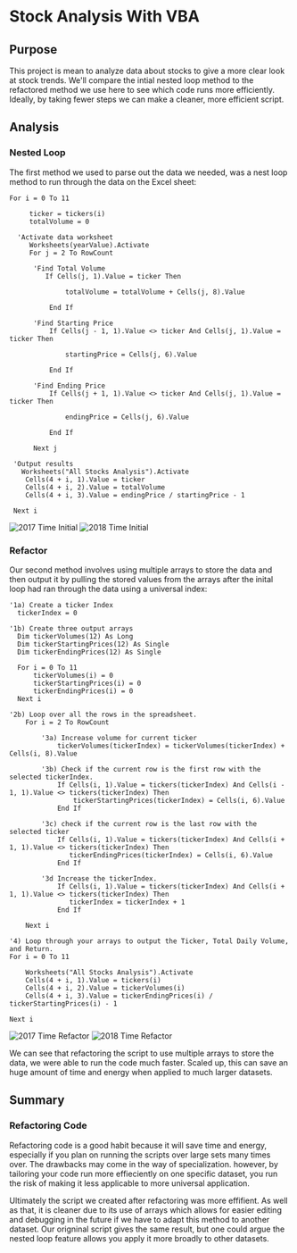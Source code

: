 # Stock Analysis With VBA

## Purpose
  This project is mean to analyze data about stocks to give a more clear look at stock trends. We'll compare the intial nested loop method to the refactored method we use here to see which code runs more efficiently. Ideally, by taking fewer steps we can make a cleaner, more efficient script.
  
## Analysis
### Nested Loop
  The first method we used to parse out the data we needed, was a nest loop method to run through the data on the Excel sheet:
  
    For i = 0 To 11

         ticker = tickers(i)
         totalVolume = 0

      'Activate data worksheet
         Worksheets(yearValue).Activate
         For j = 2 To RowCount

          'Find Total Volume
             If Cells(j, 1).Value = ticker Then

                  totalVolume = totalVolume + Cells(j, 8).Value

              End If

          'Find Starting Price
              If Cells(j - 1, 1).Value <> ticker And Cells(j, 1).Value = ticker Then

                  startingPrice = Cells(j, 6).Value

              End If

          'Find Ending Price
              If Cells(j + 1, 1).Value <> ticker And Cells(j, 1).Value = ticker Then

                  endingPrice = Cells(j, 6).Value

              End If

          Next j

     'Output results
       Worksheets("All Stocks Analysis").Activate
        Cells(4 + i, 1).Value = ticker
        Cells(4 + i, 2).Value = totalVolume
        Cells(4 + i, 3).Value = endingPrice / startingPrice - 1

     Next i
    
 ![2017 Time Initial](https://user-images.githubusercontent.com/108296899/181590378-7375d094-8fb4-499f-ba31-92a142aef742.png)
 ![2018 Time Initial](https://user-images.githubusercontent.com/108296899/181590388-22620568-bb42-4c62-8adc-30039e378693.png)

 
 ### Refactor 
  Our second method involves using multiple arrays to store the data and then output it by pulling the stored values from the arrays after the inital loop had ran through the data using a universal index:
  
    '1a) Create a ticker Index
      tickerIndex = 0

    '1b) Create three output arrays
      Dim tickerVolumes(12) As Long
      Dim tickerStartingPrices(12) As Single
      Dim tickerEndingPrices(12) As Single
    
      For i = 0 To 11
          tickerVolumes(i) = 0
          tickerStartingPrices(i) = 0
          tickerEndingPrices(i) = 0
      Next i

    '2b) Loop over all the rows in the spreadsheet.
        For i = 2 To RowCount

            '3a) Increase volume for current ticker
                tickerVolumes(tickerIndex) = tickerVolumes(tickerIndex) + Cells(i, 8).Value

            '3b) Check if the current row is the first row with the selected tickerIndex.
                If Cells(i, 1).Value = tickers(tickerIndex) And Cells(i - 1, 1).Value <> tickers(tickerIndex) Then
                    tickerStartingPrices(tickerIndex) = Cells(i, 6).Value
                End If

            '3c) check if the current row is the last row with the selected ticker
                If Cells(i, 1).Value = tickers(tickerIndex) And Cells(i + 1, 1).Value <> tickers(tickerIndex) Then
                   tickerEndingPrices(tickerIndex) = Cells(i, 6).Value
                End If

            '3d Increase the tickerIndex.
                If Cells(i, 1).Value = tickers(tickerIndex) And Cells(i + 1, 1).Value <> tickers(tickerIndex) Then
                   tickerIndex = tickerIndex + 1
                End If

        Next i

    '4) Loop through your arrays to output the Ticker, Total Daily Volume, and Return.
    For i = 0 To 11

        Worksheets("All Stocks Analysis").Activate
        Cells(4 + i, 1).Value = tickers(i)
        Cells(4 + i, 2).Value = tickerVolumes(i)
        Cells(4 + i, 3).Value = tickerEndingPrices(i) / tickerStartingPrices(i) - 1

    Next i 

![2017 Time Refactor](https://user-images.githubusercontent.com/108296899/181590474-3e5187d8-c3dc-4378-9251-5f0747436544.png)
![2018 Time Refactor](https://user-images.githubusercontent.com/108296899/181590484-ab019002-cbc7-470b-9fc6-540d78664cd9.png)



We can see that refactoring the script to use multiple arrays to store the data, we were able to run the code much faster. Scaled up, this can save an huge amount of time and energy when applied to much larger datasets.

## Summary
### Refactoring Code
 Refactoring code is a good habit because it will save time and energy, especially if you plan on running the scripts over large sets many times over. The drawbacks may come in the way of specialization. however, by tailoring your code run more effieciently on one specific dataset, you run the risk of making it less applicable to more universal application.
 
 Ultimately the script we created after refactoring was more effifient. As well as that, it is cleaner due to its use of arrays which allows for easier editing and debugging in the future if we have to adapt this method to another dataset. Our origninal script gives the same result, but one could argue the nested loop feature allows you apply it more broadly to other datasets.
